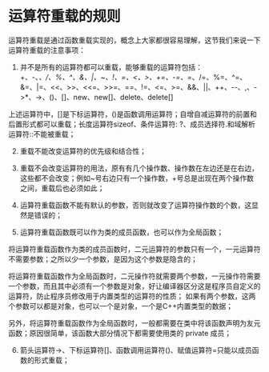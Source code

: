 # 运算符重载的规则  
运算符重载是通过函数重载实现的，概念上大家都很容易理解，这节我们来说一下运算符重载的注意事项：  

1) 并不是所有的运算符都可以重载，能够重载的运算符包括：  
+、-、*、/、%、^、&、|、~、!、=、<、>、+=、-=、*=、/=、%=、^=、&=、|=、<<、>>、<<=、>>=、==、!=、<=、>=、&&、||、++、--、,、->*、->、()、[]、new、new[]、delete、delete[]

上述运算符中，[]是下标运算符，()是函数调用运算符；自增自减运算符的前置和后置形式都可以重载；长度运算符sizeof、条件运算符: ?、成员选择符.和域解析运算符::不能被重载；

2) 重载不能改变运算符的优先级和结合性；

3) 重载不会改变运算符的用法，原有有几个操作数、操作数在左边还是在右边，这些都不会改变；例如~号右边只有一个操作数，+号总是出现在两个操作数之间，重载后也必须如此；

4) 运算符重载函数不能有默认的参数，否则就改变了运算符操作数的个数，这显然是错误的；

5) 运算符重载函数既可以作为类的成员函数，也可以作为全局函数；

将运算符重载函数作为类的成员函数时，二元运算符的参数只有一个，一元运算符不需要参数；之所以少一个参数，是因为这个参数是隐含的；

将运算符重载函数作为全局函数时，二元操作符就需要两个参数，一元操作符需要一个参数，而且其中必须有一个参数是对象，好让编译器区分这是程序员自定义的运算符，防止程序员修改用于内置类型的运算符的性质；
如果有两个参数，这两个参数可以都是对象，也可以一个是对象，一个是C++内置类型的数据；

另外，将运算符重载函数作为全局函数时，一般都需要在类中将该函数声明为友元函数；原因很简单，该函数大部分情况下都需要使用类的 private 成员；

6) 箭头运算符->、下标运算符[]、函数调用运算符()、赋值运算符=只能以成员函数的形式重载；
